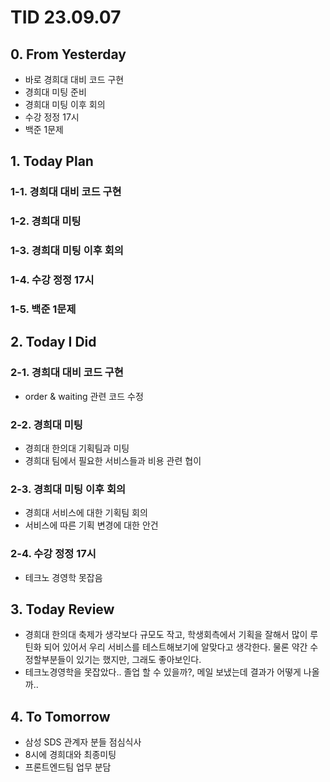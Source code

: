 # TID 23.09.07

## 0. From Yesterday

- 바로 경희대 대비 코드 구현
- 경희대 미팅 준비
- 경희대 미팅 이후 회의
- 수강 정정 17시
- 백준 1문제

## 1. Today Plan

### 1-1. 경희대 대비 코드 구현

### 1-2. 경희대 미팅

### 1-3. 경희대 미팅 이후 회의

### 1-4. 수강 정정 17시

### 1-5. 백준 1문제

## 2. Today I Did

### 2-1. 경희대 대비 코드 구현

- order & waiting 관련 코드 수정

### 2-2. 경희대 미팅

- 경희대 한의대 기획팀과 미팅
- 경희대 팀에서 필요한 서비스들과 비용 관련 협이

### 2-3. 경희대 미팅 이후 회의

- 경희대 서비스에 대한 기획팀 회의
- 서비스에 따른 기획 변경에 대한 안건

### 2-4. 수강 정정 17시

- 테크노 경영학 못잡음

## 3. Today Review

- 경희대 한의대 축제가 생각보다 규모도 작고, 학생회측에서 기획을 잘해서 많이 루틴화 되어 있어서 우리 서비스를 테스트해보기에 알맞다고 생각한다. 물론 약간 수정할부분들이 있기는 했지만, 그래도 좋아보인다.
- 테크노경영학을 못잡았다.. 졸업 할 수 있을까?, 메일 보냈는데 결과가 어떻게 나올까..

## 4. To Tomorrow

- 삼성 SDS 관계자 분들 점심식사
- 8시에 경희대와 최종미팅
- 프론트엔드팀 업무 분담
